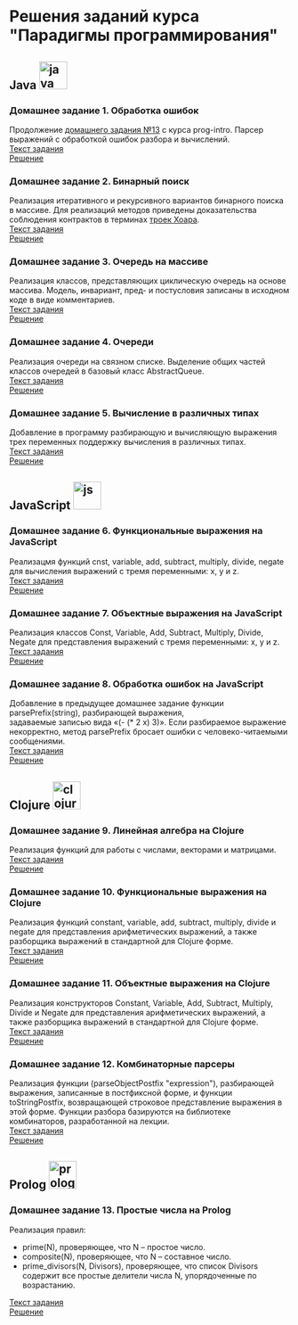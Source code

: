# Решения заданий курса "Парадигмы программирования"
## Java <img src="https://cdn.jsdelivr.net/gh/devicons/devicon@latest/icons/java/java-original.svg" title="java" alt="java" width="50" height="50" />
### Домашнее задание 1. Обработка ошибок
Продолжение [домашнего задания №13](/prog-intro/java-solutions/expression/parser/) c курса prog-intro. Парсер выражений с обработкой ошибок разбора и вычислений.  
[Текст задания](https://www.kgeorgiy.info//courses/paradigms/homeworks.html#except)  
[Решение](/paradigms/java-solutions/expression/)
### Домашнее задание 2. Бинарный поиск
Реализация итеративного и рекурсивного вариантов бинарного поиска в массиве. Для реализаций методов приведены доказательства соблюдения контрактов в терминах [троек Хоара](https://ru.wikipedia.org/wiki/%D0%9B%D0%BE%D0%B3%D0%B8%D0%BA%D0%B0_%D0%A5%D0%BE%D0%B0%D1%80%D0%B0).  
[Текст задания](https://www.kgeorgiy.info//courses/paradigms/homeworks.html#java-binary-search)  
[Решение](/paradigms/java-solutions/search/)  
### Домашнее задание 3. Очередь на массиве
Реализация классов, представляющих циклическую очередь на основе массива. Модель, инвариант, пред- и постусловия записаны в исходном коде в виде комментариев.  
[Текст задания](https://www.kgeorgiy.info//courses/paradigms/homeworks.html#java-array-queue)  
[Решение](/paradigms/java-solutions/queue/)  
### Домашнее задание 4. Очереди
Реализация очереди на связном списке. Выделение общих частей классов очередей в базовый класс AbstractQueue.  
[Текст задания](https://www.kgeorgiy.info//courses/paradigms/homeworks.html#java-queues)  
[Решение](/paradigms/java-solutions/queue/)
### Домашнее задание 5. Вычисление в различных типах
Добавление в программу разбирающую и вычисляющую выражения трех переменных поддержку вычисления в различных типах.  
[Текст задания](https://www.kgeorgiy.info//courses/paradigms/homeworks.html#java-tabulator)  
[Решение](/paradigms/java-solutions/expression/)
## JavaScript <img src="https://cdn.jsdelivr.net/gh/devicons/devicon@latest/icons/javascript/javascript-original.svg" title="js" alt="js" width="50" height="50" />
### Домашнее задание 6. Функциональные выражения на JavaScript
Реализацмя функций cnst, variable, add, subtract, multiply, divide, negate для вычисления выражений с тремя переменными: x, y и z.  
[Текст задания](https://www.kgeorgiy.info//courses/paradigms/homeworks.html#js-functional-expressions)   
[Решение](/paradigms/javascript-solutions/functionalExpression.js)
### Домашнее задание 7. Объектные выражения на JavaScript
Реализация классов Const, Variable, Add, Subtract, Multiply, Divide, Negate для представления выражений с тремя переменными: x, y и z.  
[Текст задания](https://www.kgeorgiy.info//courses/paradigms/homeworks.html#js-object-expressions)   
[Решение](/paradigms/javascript-solutions/objectExpression.js)
### Домашнее задание 8. Обработка ошибок на JavaScript
Добавление в предыдущее домашнее задание функции parsePrefix(string), разбирающей выражения,   
задаваемые записью вида «(- (* 2 x) 3)». Если разбираемое выражение некорректно, метод parsePrefix бросает ошибки с человеко-читаемыми сообщениями.  
[Текст задания](https://www.kgeorgiy.info//courses/paradigms/homeworks.html#js-expression-parsing)   
[Решение](/paradigms/javascript-solutions/objectExpression.js)
## Clojure <img src="https://cdn.jsdelivr.net/gh/devicons/devicon@latest/icons/clojure/clojure-original.svg" title="clojure" alt="clojure" width="50" height="50"/>
### Домашнее задание 9. Линейная алгебра на Clojure
Реализация функций для работы с числами, векторами и матрицами.  
[Текст задания](https://www.kgeorgiy.info//courses/paradigms/homeworks.html#clojure-linear)   
[Решение](/paradigms/clojure-solutions/linear.clj)
### Домашнее задание 10. Функциональные выражения на Clojure
Реализация функций constant, variable, add, subtract, multiply, divide и negate для представления арифметических выражений, а также разборщика выражений в стандартной для Clojure форме.  
[Текст задания](https://www.kgeorgiy.info//courses/paradigms/homeworks.html#clojure-functional-expressions)   
[Решение](/paradigms/clojure-solutions/expression.clj)
### Домашнее задание 11. Объектные выражения на Clojure
Реализация конструкторов Constant, Variable, Add, Subtract, Multiply, Divide и Negate для представления арифметических выражений, а также разборщика выражений в стандартной для Clojure форме.  
[Текст задания](https://www.kgeorgiy.info//courses/paradigms/homeworks.html#clojure-object-expressions)   
[Решение](/paradigms/clojure-solutions/expression.clj)
### Домашнее задание 12. Комбинаторные парсеры
Реализация функции (parseObjectPostfix "expression"), разбирающей выражения, записанные в постфиксной форме, и функции toStringPostfix, возвращающей строковое представление выражения в этой форме. Функции разбора базируются на библиотеке комбинаторов, разработанной на лекции.  
[Текст задания](https://www.kgeorgiy.info//courses/paradigms/homeworks.html#clojure-expression-parsing)   
[Решение](/paradigms/clojure-solutions/expression.clj)
## Prolog <img src="https://cdn.jsdelivr.net/gh/devicons/devicon@latest/icons/prolog/prolog-original.svg" title="prolog" alt="prolog" width="50" height="50"/>
### Домашнее задание 13. Простые числа на Prolog
Реализация правил:
* prime(N), проверяющее, что N – простое число.
* composite(N), проверяющее, что N – составное число.
* prime_divisors(N, Divisors), проверяющее, что список Divisors содержит все простые делители числа N, упорядоченные по возрастанию.  

[Текст задания](https://www.kgeorgiy.info//courses/paradigms/homeworks.html#prolog-primes)   
[Решение](/paradigms/prolog-solutions/primes.pl)
